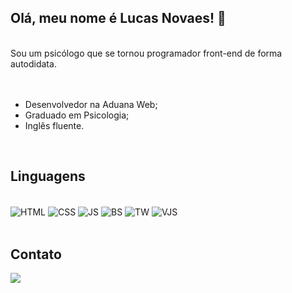 ## Olá, meu nome é Lucas Novaes! 👋

<br>
Sou um psicólogo que se tornou programador front-end de forma autodidata.
<br>
<br>
<br>

<ul>
  <li> Desenvolvedor na Aduana Web; </li>
  <li> Graduado em Psicologia; </li>
  <li> Inglês fluente. </li>
</ul>

<br>

## Linguagens
   
<div style ="display : inline_block"><br>
    <img align="center" alt="HTML"  src="https://img.shields.io/badge/HTML5-E34F26?style=for-the-badge&logo=html5&logoColor=white">
    <img align="center" alt="CSS"  src="https://img.shields.io/badge/CSS3-1572B6?style=for-the-badge&logo=css3&logoColor=white">
    <img align="center" alt="JS"  src="https://img.shields.io/badge/JavaScript-F7DF1E?style=for-the-badge&logo=javascript&logoColor=black">
    <img align="center" alt="BS"  src="https://img.shields.io/badge/Bootstrap-563D7C?style=for-the-badge&logo=bootstrap&logoColor=white">
    <img align="center" alt="TW"  src="https://img.shields.io/badge/Tailwind_CSS-38B2AC?style=for-the-badge&logo=tailwind-css&logoColor=white">
    <img align="center" alt="VJS"  src="https://img.shields.io/badge/Vue.js-35495E?style=for-the-badge&logo=vue.js&logoColor=4FC08D">
</div>

<br>

## Contato
  
<div>
  <a href="https://www.linkedin.com/in/lucas-novaes-8530301ab/" target-"_blank"><img src="https://img.shields.io/badge/LinkedIn-0077B5?style=for-the-badge&logo=linkedin&logoColor=white"></a>
</div>

<!--
**Lusks/Lusks** is a ✨ _special_ ✨ repository because its `README.md` (this file) appears on your GitHub profile.
